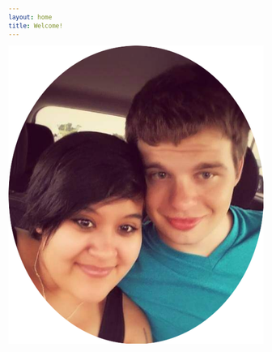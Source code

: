 ```yaml
---
layout: home
title: Welcome!
---
```


<div id="marriedSince"></div> 

<p align="center">
  <img src="/assets/photos/d-and-m-headshot.png">
 </p>

 <script>
  function updateWeddingClock() {
  var a   = moment();
  var b = moment('2020-05-15 20:00:00');
  
  var years = a.diff(b, 'year');
  b.add(years, 'years');

  var months = a.diff(b, 'months');
  b.add(months, 'months');

  var days = a.diff(b, 'days');
  b.add(days, 'days');
  
  var hours = a.diff(b, 'hours');
  b.add(hours, 'hours');
  
  var minutes = a.diff(b, 'minutes');
  b.add(minutes, 'minutes');
  
  var seconds = a.diff(b, 'seconds');
  
  document.getElementById("marriedSince").innerHTML = "<p>We're Dalton and Marina, a couple of League-playing, dog-loving Japanophiles who have been married for " + years + " years, "  + months + " months, " + days + " days, " + hours + " hours, " + minutes + " minutes, and " + seconds + " seconds.</p>";
  }
  
  var intervalID = setInterval(updateWeddingClock, 1000)
 </script>

